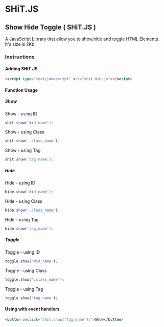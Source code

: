 SHiT.JS
=======

## Show Hide Toggle ( SHiT.JS )

A JavaScript Library that allow you to show,hide and toggle HTML Elements. It's size is 2Kb.

### Instructions

#### Adding SHiT JS
```html
<script type="text/javascript" src="shit.min.js"></script>
```
#### Function Usage

##### Show
Show - using ID
```js
shit.show('#id_name');
```
Show - using Class
```js
shit.show('.class_name');
```
Show - using Tag
```js
shit.show('tag_name');
```
##### Hide
Hide - using ID
```js
hide.show('#id_name');
```
Hide - using Class
```js
hide.show('.class_name');
```
Hide - using Tag
```js
hide.show('tag_name');
```
##### Toggle
Toggle - using ID
```js
toggle.show('#id_name');
```
Toggle - using Class
```js
toggle.show('.class_name');
```
Toggle - using Tag
```js
toggle.show('tag_name');
```
#### Using with event handlers
```html
<button onclick="shit.show('tag_name');">Show</button>
```

